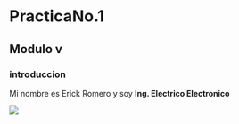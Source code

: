 # PracticaNo.1
## Modulo v
### introduccion
Mi nombre es Erick Romero y soy **Ing. Electrico Electronico**

![](https://github.com/ErickRomeroRamos/PracticaNo.1/blob/main/plantilla-diseno-logotipo-electrico-simbolo-energia-perno_18099-523.avif)
